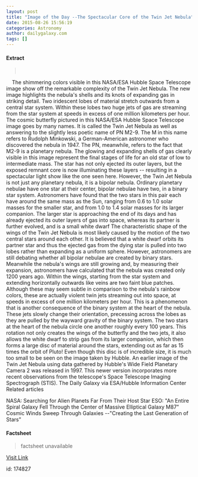 ```yaml
---
layout: post
title: "Image of the Day --The Spectacular Core of the Twin Jet Nebula"
date: 2015-08-26 15:56:19
categories: Astronomy
author: dailygalaxy.com
tags: []
---
```



#### Extract
> 
 

 
 
The shimmering colors visible in this NASA/ESA Hubble Space Telescope image show off the remarkable complexity of the Twin Jet Nebula. The new image highlights the nebula's shells and its knots of expanding gas in striking detail. Two iridescent lobes of material stretch outwards from a central star system. Within these lobes two huge jets of gas are streaming from the star system at speeds in excess of one million kilometers per hour.
The cosmic butterfly pictured in this NASA/ESA Hubble Space Telescope image goes by many names. It is called the Twin Jet Nebula as well as answering to the slightly less poetic name of PN M2-9.
The M in this name refers to Rudolph Minkowski, a German-American astronomer who discovered the nebula in 1947. The PN, meanwhile, refers to the fact that M2-9 is a planetary nebula. The glowing and expanding shells of gas clearly visible in this image represent the final stages of life for an old star of low to intermediate mass. The star has not only ejected its outer layers, but the exposed remnant core is now illuminating these layers -- resulting in a spectacular light show like the one seen here. However, the Twin Jet Nebula is not just any planetary nebula, it is a bipolar nebula.
Ordinary planetary nebulae have one star at their center, bipolar nebulae have two, in a binary star system. Astronomers have found that the two stars in this pair each have around the same mass as the Sun, ranging from 0.6 to 1.0 solar masses for the smaller star, and from 1.0 to 1.4 solar masses for its larger companion. The larger star is approaching the end of its days and has already ejected its outer layers of gas into space, whereas its partner is further evolved, and is a small white dwarf
The characteristic shape of the wings of the Twin Jet Nebula is most likely caused by the motion of the two central stars around each other. It is believed that a white dwarf orbits its partner star and thus the ejected gas from the dying star is pulled into two lobes rather than expanding as a uniform sphere. However, astronomers are still debating whether all bipolar nebulae are created by binary stars. Meanwhile the nebula's wings are still growing and, by measuring their expansion, astronomers have calculated that the nebula was created only 1200 years ago.
Within the wings, starting from the star system and extending horizontally outwards like veins are two faint blue patches. Although these may seem subtle in comparison to the nebula's rainbow colors, these are actually violent twin jets streaming out into space, at speeds in excess of one million kilometers per hour. This is a phenomenon that is another consequence of the binary system at the heart of the nebula. These jets slowly change their orientation, precessing across the lobes as they are pulled by the wayward gravity of the binary system.
The two stars at the heart of the nebula circle one another roughly every 100 years. This rotation not only creates the wings of the butterfly and the two jets, it also allows the white dwarf to strip gas from its larger companion, which then forms a large disc of material around the stars, extending out as far as 15 times the orbit of Pluto! Even though this disc is of incredible size, it is much too small to be seen on the image taken by Hubble.
An earlier image of the Twin Jet Nebula using data gathered by Hubble's Wide Field Planetary Camera 2 was released in 1997. This newer version incorporates more recent observations from the telescope's Space Telescope Imaging Spectrograph (STIS).
The Daily Galaxy via ESA/Hubble Information Center
Related articles

NASA: Searching for Alien Planets Far From Their Host Star
ESO: "An Entire Spiral Galaxy Fell Through the Center of Massive Elliptical Galaxy M87"
Cosmic Winds Sweep Through Galaxies --"Creating the Last Generation of Stars"


#### Factsheet
>factsheet unavailable

[Visit Link](http://www.dailygalaxy.com/my_weblog/2015/08/the-binary-core-of-the-twin-jet-nebula.html)

id:  174827
